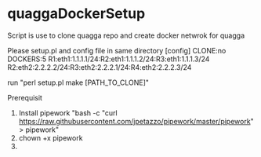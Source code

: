 # quaggaDockerSetup
Script is use to clone quagga repo and create docker netwrok for quagga 

Please setup.pl and config file in same directory
[config]
CLONE:no
DOCKERS:5
R1:eth1:1.1.1.1/24:R2:eth1:1.1.1.2/24:R3:eth1:1.1.1.3/24
R2:eth2:2.2.2.2/24:R3:eth2:2.2.2.1/24:R4:eth2:2.2.2.3/24

run "perl setup.pl make [PATH_TO_CLONE]"

Prerequisit
1. Install pipework "bash -c "curl https://raw.githubusercontent.com/jpetazzo/pipework/master/pipework" > pipework"
2. chown +x pipework
3. 
